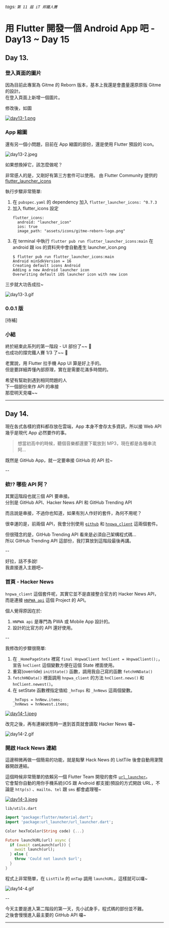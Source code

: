###### tags: `第 11 屆 iT 邦鐵人賽`

# 用 Flutter 開發一個 Android App 吧 - Day13 ~ Day 15


## Day 13. 

### 登入頁面的圖片

因為目前此專案為 Gitme 的 Reborn 版本，基本上我還是會盡量還原原版 Gitme 的設計。  
在登入頁面上新增一個圖片。

修改後，如圖

[![day13-1.png](https://github.com/BbsonLin/ithome-ironman/blob/master/2019-09/images/day13-1.png?raw=true)](https://github.com/BbsonLin/gitme_reborn/commit/bc0a9f1c9aba3e8aaf4a96ed02c1d9a93912ac57)


### App 縮圖

還有另一個小問題，目前在 App 縮圖的部份，還是使用 Flutter 預設的 icon。

![day13-2.jpeg](https://github.com/BbsonLin/ithome-ironman/blob/master/2019-09/images/day13-2.jpeg?raw=true)

如果想換掉它，該怎麼做呢？

非常感人的是，又剛好有第三方套件可以使用。
由 Flutter Community 提供的 [flutter_launcher_icons](https://pub.dev/packages/flutter_launcher_icons#-readme-tab-)

執行步驟非常簡單:

1. 在 `pubspec.yaml` 的 dependency 加入 `flutter_launcher_icons: ^0.7.3`
2. 加入 flutter_icons 設定
    ```
    flutter_icons:
      android: "launcher_icon" 
      ios: true
      image_path: "assets/icons/gitme-reborn-logo.png"
    ```
3. 在 terminal 中執行 `flutter pub run flutter_launcher_icons:main` 在 android 跟 ios 的資料夾中會自動產生 launcher_icon.png
    ```
    $ flutter pub run flutter_launcher_icons:main
    Android minSdkVersion = 16
    Creating default icons Android
    Adding a new Android launcher icon
    Overwriting default iOS launcher icon with new icon
    ```

三步就大功告成拉~

![day13-3.gif](https://github.com/BbsonLin/ithome-ironman/blob/master/2019-09/images/day13-3.gif?raw=true)


### 0.0.1 版

[待補]

### 小結

終於結束此系列的第一階段 - UI 部份了~~ 🤘  
也成功的撐完鐵人賽 1/3 了~~ 🎉

老實說，用 Flutter 拉手機 App UI 算是好上手的。  
但是要詳細弄懂內部原理，實在是需要花滿多時間的。

希望有幫助到遇到相同問題的人  
下一個部份來作 API 的串接  
那麼明天見囉~~


---

## Day 14.


現在各式各樣的資料都存放在雲端，App 本身不會存太多資訊，所以接 Web API 幾乎是現代 App 必然要作的事。

> 想當初高中的時候，聽個音樂都還要下載放到 MP3，現在都是各種串流阿...
 
既然是 GitHub App，就一定要串接 GitHub 的 API 拉~

--

### 欸!? 哪些 API 阿？

其實這階段也就三個 API 要串接。  
分別是 GitHub API、Hacker News API 和 GitHub Trending API 

而且說是串接，不過你也知道，如果有別人作好的套件，為何不用呢？

很幸運的是，前兩個 API，我會分別使用 [`github`](https://pub.dev/packages/github) 和 [`hnpwa_client`](https://pub.dev/packages/hnpwa_client) 這兩個套件。

但很殘念的是，GitHub Trending API 看來是必須自己架構程式碼...  
所以 GitHub Trending API 這部份，我打算放到這階段最後再講。

--

好拉，話不多說!  
我直接進入主題吧~

### 首頁 - Hacker News

`hnpwa_client` 這個套件呢，其實它並不是直接整合官方的 Hacker News API，
而是連接 [`HNPWA api`](https://github.com/tastejs/hacker-news-pwas) 這個 Project 的 API。  

個人覺得原因在於:
1. `HNPWA api` 是專門為 PWA 或 Mobile App 設計的。
2. 設計的比官方的 API 還好使用。

--

我修改的步驟很簡單:

1. 在 `_HomePageState` 裡寫 `final HnpwaClient hnClient = HnpwaClient();`，宣告 `hnClient` 這個變數方便在這個 State 裡面使用。
2. 重寫(override) `initState()` 函數，調用我自己寫的函數 `fetchHNData()`
3. `fetchHNData()` 裡面調用 `hnpwa_client` 的方法 `hnClient.news()` 和 `hnClient.newest()`。
4. 在 setState 函數裡指定值給 `_hnTops` 和 `_hnNews` 這兩個變數。
    ```
    _hnTops = hnNew.items;
    _hnNews = hnNewest.items;
    ```

[![day14-1.jpeg](https://github.com/BbsonLin/ithome-ironman/blob/master/2019-09/images/day14-1.jpeg?raw=true)](https://github.com/BbsonLin/gitme_reborn/commit/ba59ff7a3b589c64ee1fe8193fe591220fb141c4)

改完之後，再有連線狀態時一進到首頁就會讀取 Hacker News 囉~

![day14-2.gif](https://github.com/BbsonLin/ithome-ironman/blob/master/2019-09/images/day14-2.gif?raw=true)


### 開啟 Hack News 連結

這邊稍微再做一個簡易的功能，就是點擊 Hack News 的 ListTile 後會自動用瀏覽器開啟連結。

這個時候非常簡單的依賴另一個 Flutter Team 開發的套件 [`url_launcher`](https://pub.dev/packages/url_launcher)。  
它會幫你自動的用你手機系統(iOS 跟 Android 都支援)預設的方式開啟 URL，不論是 `http(s)` 、`mailto`、`tel` 跟 `sms` 都會處理喔~

[![day14-3.jpeg](https://github.com/BbsonLin/ithome-ironman/blob/master/2019-09/images/day14-3.jpeg?raw=true)](https://github.com/BbsonLin/gitme_reborn/commit/343a2cfc4f4ab18e73f79863797b99a9be5db1a3#diff-d3cda190df50f3330b22952d914ba8fe)

`lib/utils.dart`

``` dart
import "package:flutter/material.dart";
import 'package:url_launcher/url_launcher.dart';

Color hexToColor(String code) {...}

Future launchURL(url) async {
  if (await canLaunch(url)) {
    await launch(url);
  } else {
    throw 'Could not launch $url';
  }
}
```

程式上非常簡單，在 `ListTile` 的 `onTap` 調用 `launchURL`，這樣就可以囉~

![day14-4.gif](https://github.com/BbsonLin/ithome-ironman/blob/master/2019-09/images/day14-4.gif?raw=true)

--

今天主要是進入第二階段的第一天，先小試身手，程式碼的部份並不難。  
之後會慢慢進入最主要的 GitHub API 囉~


---

